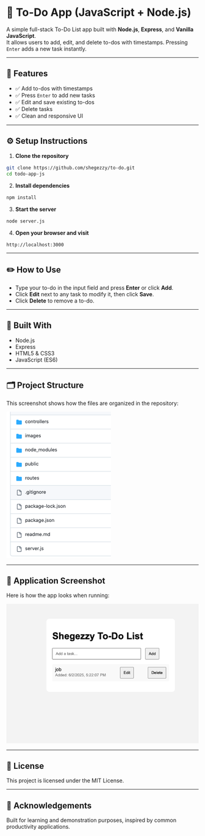 # 📝 To-Do App (JavaScript + Node.js)

A simple full-stack To-Do List app built with **Node.js**, **Express**, and **Vanilla JavaScript**.  
It allows users to add, edit, and delete to-dos with timestamps. Pressing `Enter` adds a new task instantly.

---

## 🚀 Features

- ✅ Add to-dos with timestamps  
- ✅ Press `Enter` to add new tasks  
- ✅ Edit and save existing to-dos  
- ✅ Delete tasks  
- ✅ Clean and responsive UI  

---

## ⚙️ Setup Instructions

1. **Clone the repository**

```bash
git clone https://github.com/shegezzy/to-do.git
cd todo-app-js
````

2. **Install dependencies**

```bash
npm install
```

3. **Start the server**

```bash
node server.js
```

4. **Open your browser and visit**

```
http://localhost:3000
```

---

## ✏️ How to Use

* Type your to-do in the input field and press **Enter** or click **Add**.
* Click **Edit** next to any task to modify it, then click **Save**.
* Click **Delete** to remove a to-do.

---

## 🧰 Built With

* Node.js
* Express
* HTML5 & CSS3
* JavaScript (ES6)

---

## 🗂 Project Structure

This screenshot shows how the files are organized in the repository:

![Project Structure](images/files.png)

---

## 📸 Application Screenshot

Here is how the app looks when running:

![App Screenshot](images/screenshot.png)

---

## 📄 License

This project is licensed under the MIT License.

---

## 🙌 Acknowledgements

Built for learning and demonstration purposes, inspired by common productivity applications.

```